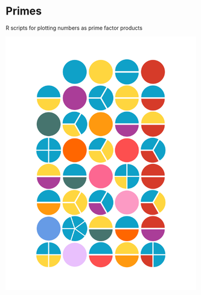 # Primes

R scripts for plotting numbers as prime factor products

![prime factors to forty](https://raw.githubusercontent.com/CSJCampbell/Primes/master/primes_to_forty.svg)
